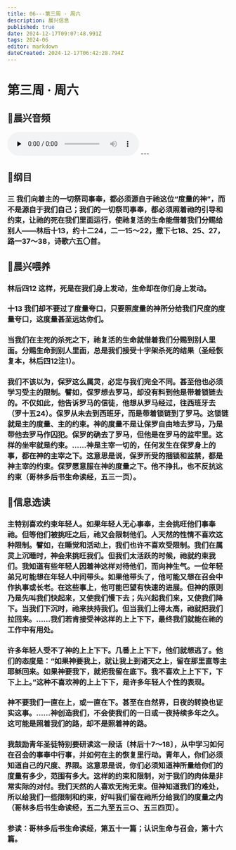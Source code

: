 ```yaml
---
title: 06---第三周 · 周六
description: 晨兴信息
published: true
date: 2024-12-17T09:07:48.991Z
tags: 2024-06
editor: markdown
dateCreated: 2024-12-17T06:42:28.794Z
---
```


# 第三周 · 周六

## 🎵晨兴音频
<audio id="audio" controls="" preload="none">
      <source id="mp3" src="/2024-06/week3/week3day6.mp3">
</audio>
---

## 📖纲目

### 三    我们向着主的一切祭司事奉，都必须源自于祂这位“度量的神”，而不是源自于我们自己；我们的一切祭司事奉，都必须照着祂的引导和约束，让祂的死在我们里面运行，使祂复活的生命能借着我们分赐给别人——林后十13，约十二24，二一15～22，撒下七18、25、27，路一37～38，诗歌六五〇首。

## 📖晨兴喂养

### 林后四12    这样，死是在我们身上发动，生命却在你们身上发动。

### 十13    我们却不要过了度量夸口，只要照度量的神所分给我们尺度的度量夸口，这度量甚至远达你们。

### 当我们在主死的杀死之下，祂复活的生命就借着我们分赐到别人里面。分赐生命到别人里面，总是我们接受十字架杀死的结果（圣经恢复本，林后四12注1）。

### 我们不该以为，保罗这么属灵，必定与我们完全不同。甚至他也必须学习受主的限制。譬如，保罗想去罗马，却没有料到他是带着锁链去的。不仅如此，他告诉罗马的信徒，他想从罗马经过，往西班牙去（罗十五24）。保罗从未去到西班牙，而是带着锁链到了罗马。这锁链就是主的度量、主的约束。神的度量不是让保罗自由地去罗马，乃是带他去罗马作囚犯。保罗的确去了罗马，但他是在罗马的监牢里。这样的坐牢就是约束。……神是主宰一切的，任何发生在保罗身上的事，都在神的主宰之下。这意思是说，保罗所受的捆锁和监禁，都是神主宰的约束。保罗愿意服在神的度量之下。他不挣扎，也不反抗这约束（哥林多后书生命读经，五三一页）。

## 📖信息选读

### 主特别喜欢约束年轻人。如果年轻人无心事奉，主会挑旺他们事奉祂。但等他们被挑旺之后，祂又会限制他们。人天然的性情不喜欢这种限制。譬如，在睡觉和活动上，我们也许不喜欢受限制。我们在属灵上沉睡时，神会来挑旺我们。但我们太活跃的时候，祂就约束我们。我知道有些年轻人因着神这样对待他们，而向神生气。一位年轻弟兄可能想在年轻人中间带头。如果他带头了，他可能又想在召会中作执事或长老。在这些事上，他可能巴望有快速的进展。但神的原则乃是先叫我们快起来，又使我们慢下去；先兴起我们来，又使我们降下。当我们下沉时，祂来扶持我们。但当我们上得太高，祂就把我们拉回来。……我们若肯接受神这样的上上下下，最终我们就能在祂的工作中有用处。

### 许多年轻人受不了神的上上下下。几番上上下下，他们就想逃了。他们的态度是：“如果神要我上，就让我上到诸天之上，留在那里直等主耶稣回来。如果神要我下，就把我留在底下。我不喜欢上上下下，下下上上。”这种不喜欢神的上上下下，是许多年轻人个性的表现。

### 神不要我们一直在上，或一直在下。甚至在自然界，日夜的转换也证实这事。……神创造我们，不会使我们的一日或一夜持续多年之久。这可能是照着我们的路，却不是照着神的路。

### 我鼓励青年圣徒特别要研读这一段话〔林后十7～18〕，从中学习如何在召会的事奉中行事，并如何在主的恢复里行动。青年人，你们必须知道自己的尺度、界限。这意思是说，你们必须知道神所量给你们的度量有多少，范围有多大。这样的约束和限制，对于我们的肉体是非常实际的对付。我们天然的人喜欢无拘无束。但神知道我们的难处，所以给我们一些限制和约束，好叫我们留在祂所分给我们的度量之内（哥林多后书生命读经，五二九至五三○、五三四页）。

### 参读：哥林多后书生命读经，第五十一篇；认识生命与召会，第十六篇。
<!-- Google tag (gtag.js) -->
<script async src="https://www.googletagmanager.com/gtag/js?id=G-1P8709Z16T"></script>
<script>
  window.dataLayer = window.dataLayer || [];
  function gtag(){dataLayer.push(arguments);}
  gtag('js', new Date());

  gtag('config', 'G-1P8709Z16T');
</script>